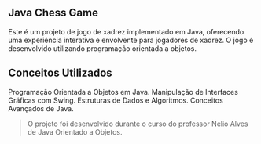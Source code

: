 ## Java Chess Game

Este é um projeto de jogo de xadrez implementado em Java, oferecendo uma experiência interativa e envolvente para jogadores de xadrez. O jogo é desenvolvido utilizando programação orientada a objetos.

## Conceitos Utilizados

Programação Orientada a Objetos em Java.
Manipulação de Interfaces Gráficas com Swing.
Estruturas de Dados e Algoritmos.
Conceitos Avançados de Java.

> O projeto foi desenvolvido durante o curso do professor Nelio Alves de Java Orientado a Objetos.
